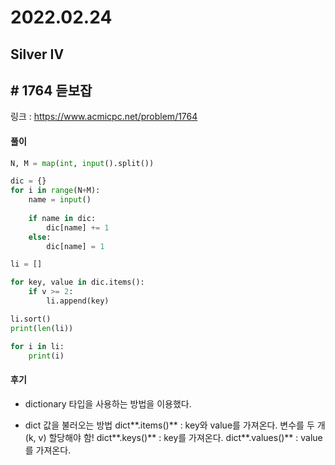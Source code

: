 # 2022.02.24

## Silver IV

## # 1764 듣보잡

링크 : https://www.acmicpc.net/problem/1764

#### 풀이

```python
N, M = map(int, input().split())

dic = {}
for i in range(N+M):
    name = input()
    
    if name in dic:
        dic[name] += 1
    else:
        dic[name] = 1

li = []

for key, value in dic.items():
    if v >= 2:
        li.append(key)

li.sort()
print(len(li))

for i in li:
    print(i)
```



#### 후기

* dictionary 타입을 사용하는 방법을 이용했다. 
  
* dict 값을 불러오는 방법
  dict**.items()** : key와 value를 가져온다. 변수를 두 개(k, v) 할당해야 함!
  dict**.keys()** :  key를 가져온다.
  dict**.values()** : value를 가져온다.





























